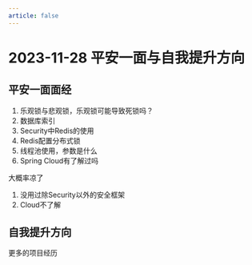 ```yaml
---
article: false
---
```


# 2023-11-28 平安一面与自我提升方向

## 平安一面面经

1. 乐观锁与悲观锁，乐观锁可能导致死锁吗？
2. 数据库索引
3. Security中Redis的使用
4. Redis配置分布式锁
5. 线程池使用，参数是什么
6. Spring Cloud有了解过吗

大概率凉了

1. 没用过除Security以外的安全框架
2. Cloud不了解

## 自我提升方向

更多的项目经历